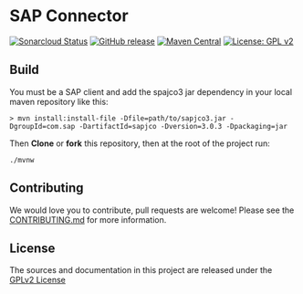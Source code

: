 # SAP Connector

[![Sonarcloud Status](https://sonarcloud.io/api/project_badges/measure?project=bonitasoft_bonita-connector-sap&metric=alert_status)](https://sonarcloud.io/dashboard?id=bonitasoft_bonita-connector-sap)
[![GitHub release](https://img.shields.io/github/v/release/bonitasoft/bonita-connector-sap?color=blue&label=Release)](https://github.com/bonitasoft/bonita-connector-sap/releases)
[![Maven Central](https://img.shields.io/maven-central/v/org.bonitasoft.connectors/bonita-connector-sap.svg?label=Maven%20Central&color=orange)](https://search.maven.org/search?q=g:%22org.bonitasoft.connectors%22%20AND%20a:%22bonita-connector-sap%22)
[![License: GPL v2](https://img.shields.io/badge/License-GPL%20v2-yellow.svg)](https://www.gnu.org/licenses/old-licenses/gpl-2.0.en.html)

## Build

You must be a SAP client and add the spajco3 jar dependency in your local maven repository like this:

`> mvn install:install-file -Dfile=path/to/sapjco3.jar -DgroupId=com.sap -DartifactId=sapjco -Dversion=3.0.3 -Dpackaging=jar`


Then __Clone__ or __fork__ this repository, then at the root of the project run:

`./mvnw`

## Contributing

We would love you to contribute, pull requests are welcome! Please see the [CONTRIBUTING.md](CONTRIBUTING.md) for more information.

## License

The sources and documentation in this project are released under the [GPLv2 License](LICENSE)
